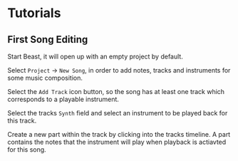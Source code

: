 # Tutorials

## First Song Editing

Start Beast, it will open up with an empty project by default.

Select `Project` → `New Song`, in order to add notes, tracks and instruments for some music composition.

Select the `Add Track` icon button, so the song has at least one track which corresponds to a playable instrument.

Select the tracks `Synth` field and select an instrument to be played back for this track.

Create a new part within the track by clicking into the tracks timeline.
A part contains the notes that the instrument will play when playback is actiavted for this song.
